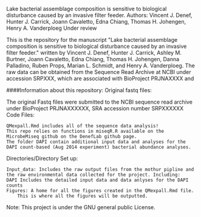 Lake bacterial assemblage composition is sensitive to biological disturbance caused by an invasive filter feeder.
Authors: Vincent J. Denef, Hunter J. Carrick, Joann Cavaletto, Edna Chiang, Thomas H. Johengen, Henry A. Vanderploeg
Under review

This is the repository for the manuscript "Lake bacterial assemblage composition is sensitive to biological disturbance caused by an invasive filter feeder." written by Vincent J. Denef, Hunter J. Carrick, Ashley M. Burtner, Joann Cavaletto, Edna Chiang, Thomas H. Johengen, Danna Palladino, Ruben Props, Marian L. Schmidt, and Henry A. Vanderploeg. The raw data can be obtained from the Sequence Read Archive at NCBI under accession SRPXXX, which are associated with BioProject PRJNAXXXX and

####Information about this repository:
Original fastq files:

The original Fastq files were submitted to the NCBI sequence read archive under BioProject PRJNAXXXXXX, SRA accession number SRPXXXXXX
Code Files:

    QMexpall.Rmd includes all of the sequence data analysis!
    This repo relies on functions in miseqR.R available on the MicrobeMiseq github on the DenefLab github page.
    The folder DAPI contain additional input data and analyses for the DAPI count-based (Aug 2014 experiment) bacterial abundance analyses.

Directories/Directory Set up:

    Input_data: Includes the raw output files from the mothur pipline and the raw environmental data collected for the project. Including:
    DAPI Includes the detailed input data and data anlyses for the DAPI counts
    Figures: A home for all the figures created in the QMexpall.Rmd file.
        This is where all the figures will be outputted.

Note: This project is under the GNU general public License.
